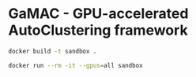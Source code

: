 # GaMAC - GPU-accelerated AutoClustering framework

```sh
docker build -t sandbox .
```

```sh
docker run --rm -it --gpus=all sandbox
```

